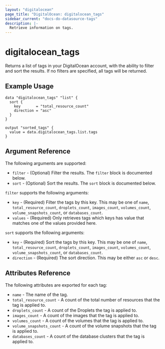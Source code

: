```yaml
---
layout: "digitalocean"
page_title: "DigitalOcean: digitalocean_tags"
sidebar_current: "docs-do-datasource-tags"
description: |-
  Retrieve information on tags.
---
```


# digitalocean_tags

Returns a list of tags in your DigitalOcean account, with the ability to
filter and sort the results. If no filters are specified, all tags will be
returned.

## Example Usage

```hcl
data "digitalocean_tags" "list" {
  sort {
    key       = "total_resource_count"
    direction = "asc"
  }
}

output "sorted_tags" {
  value = data.digitalocean_tags.list.tags
}
```

## Argument Reference

The following arguments are supported:

* `filter` - (Optional) Filter the results.
  The `filter` block is documented below.
* `sort` - (Optional) Sort the results.
  The `sort` block is documented below.

`filter` supports the following arguments:

* `key` - (Required) Filter the tags by this key. This may be one of `name`, `total_resource_count`,  `droplets_count`, `images_count`, `volumes_count`, `volume_snapshots_count`, or `databases_count`.
* `values` - (Required) Only retrieves tags which keys has value that matches
  one of the values provided here.

`sort` supports the following arguments:

* `key` - (Required) Sort the tags by this key. This may be one of `name`, `total_resource_count`,  `droplets_count`, `images_count`, `volumes_count`, `volume_snapshots_count`, or `databases_count`.
* `direction` - (Required) The sort direction. This may be either `asc` or `desc`.

## Attributes Reference

The following attributes are exported for each tag:

* `name` - The name of the tag.
* `total_resource_count` - A count of the total number of resources that the tag is applied to.
* `droplets_count` - A count of the Droplets the tag is applied to.
* `images_count` - A count of the images that the tag is applied to.
* `volumes_count` - A count of the volumes that the tag is applied to.
* `volume_snapshots_count` - A count of the volume snapshots that the tag is applied to.
* `databases_count` - A count of the database clusters that the tag is applied to.
